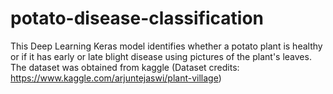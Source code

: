 # potato-disease-classification

This Deep Learning Keras model identifies whether a potato plant is healthy or if it has early or late blight disease using pictures of the plant's leaves. The dataset was obtained from kaggle (Dataset credits: https://www.kaggle.com/arjuntejaswi/plant-village)
